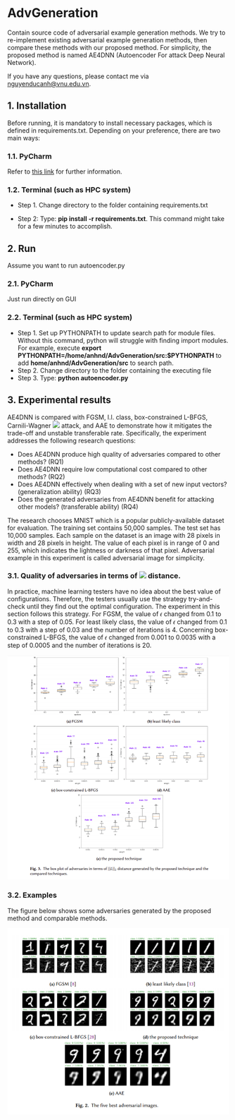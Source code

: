 # AdvGeneration
Contain source code of adversarial example generation methods. We try to re-implement existing adversarial example generation methods, then compare these methods with our proposed method. For simplicity, the proposed method is named AE4DNN (Autoencoder For attack Deep Neural Network).

If you have any questions, please contact me via nguyenducanh@vnu.edu.vn.

## 1. Installation
Before running, it is mandatory to install necessary packages, which is defined in requirements.txt. Depending on your preference, there are two main ways:
### 1.1. PyCharm
Refer to <a href="https://www.jetbrains.com/help/pycharm/managing-dependencies.html"> this link</a> for further information.

### 1.2. Terminal (such as HPC system)

- Step 1. Change directory to the folder containing requirements.txt

- Step 2: Type: **pip install -r requirements.txt**. This command might take for a few minutes to accomplish.

## 2. Run
Assume you want to run autoencoder.py

### 2.1. PyCharm
Just run directly on GUI

### 2.2. Terminal (such as HPC system)
- Step 1. Set up PYTHONPATH to update search path for module files. Without this command, python will struggle with finding import modules. For example, execute **export PYTHONPATH=/home/anhnd/AdvGeneration/src:$PYTHONPATH** to add **home/anhnd/AdvGeneration/src** to search path.
- Step 2. Change directory to the folder containing the executing file
- Step 3. Type: **python autoencoder.py**

## 3. Experimental results
AE4DNN is compared with FGSM, l.l. class, box-constrained L-BFGS,  Carnili-Wagner <img src="https://render.githubusercontent.com/render/math?math=||L||_2"> attack, and AAE to demonstrate how it mitigates the trade-off and unstable transferable rate. Specifically, the experiment addresses the following research questions:

- Does AE4DNN produce high quality of adversaries compared to other methods? (RQ1)
- Does AE4DNN require low computational cost compared to other methods? (RQ2)
- Does AE4DNN effectively when dealing with a set of new input vectors? (generalization ability) (RQ3)
- Does the generated adversaries from AE4DNN benefit for attacking other models? (transferable ability) (RQ4)

The research chooses MNIST which is a popular publicly-available dataset for evaluation. The training set contains 50,000 samples. The test set has 10,000 samples.  Each sample on the dataset is an image with 28 pixels in width and 28 pixels in height. The value of each pixel is in range of 0 and 255, which indicates the lightness or darkness of that pixel. Adversarial example in this experiment is called adversarial image for simplicity.

### 3.1. Quality of adversaries in terms of <img src="https://render.githubusercontent.com/render/math?math=||L||_2"> distance. 
In practice, machine learning testers have no idea about the best value of configurations. Therefore, the testers usually use the strategy try-and-check until they find out the optimal configuration. The experiment in this section follows this strategy. For FGSM, the value of 𝜖 changed from 0.1 to 0.3 with a step of 0.05. For least likely class, the value of 𝜖 changed from 0.1 to 0.3 with a step of 0.03 and the number of iterations is 4. Concerning box-constrained L-BFGS, the value of 𝜖  changed from 0.001 to 0.0035 with a step of 0.0005 and the number of iterations is 20.

![box plots](./images/box_plotsv2.png)

### 3.2. Examples

The figure below shows some adversaries generated by the proposed method and comparable methods.

![image results](./images/best_adv.png)

